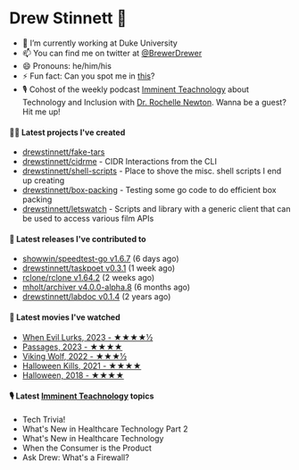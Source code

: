 
# Drew Stinnett 👋

- 🔭 I’m currently working at Duke University
- 📫 You can find me on twitter at [@BrewerDrewer](https://twitter.com/BrewerDrewer)
- 😄 Pronouns: he/him/his
- ⚡ Fun fact: Can you spot me in [this](https://www.youtube.com/watch?v=oL9WnB0qHBA)?
- 🎙 Cohost of the weekly podcast [Imminent Teachnology](https://podcast.imminentteachnology.com/) about Technology and Inclusion with [Dr. Rochelle Newton](https://www.linkedin.com/in/drrochellenewton/). Wanna be a guest? Hit me up!

#### 👨‍💻 Latest projects I've created
- [drewstinnett/fake-tars](https://github.com/drewstinnett/fake-tars)
- [drewstinnett/cidrme](https://github.com/drewstinnett/cidrme) - CIDR Interactions from the CLI
- [drewstinnett/shell-scripts](https://github.com/drewstinnett/shell-scripts) - Place to shove the misc. shell scripts I end up creating
- [drewstinnett/box-packing](https://github.com/drewstinnett/box-packing) - Testing some go code to do efficient box packing
- [drewstinnett/letswatch](https://github.com/drewstinnett/letswatch) - Scripts and library with a generic client that can be used to access various film APIs

#### 🚀 Latest releases I've contributed to
- [showwin/speedtest-go v1.6.7](https://github.com/showwin/speedtest-go/releases/tag/v1.6.7) (6 days ago)
- [drewstinnett/taskpoet v0.3.1](https://github.com/drewstinnett/taskpoet/releases/tag/v0.3.1) (1 week ago)
- [rclone/rclone v1.64.2](https://github.com/rclone/rclone/releases/tag/v1.64.2) (2 weeks ago)
- [mholt/archiver v4.0.0-alpha.8](https://github.com/mholt/archiver/releases/tag/v4.0.0-alpha.8) (6 months ago)
- [drewstinnett/labdoc v0.1.4](https://github.com/drewstinnett/labdoc/releases/tag/v0.1.4) (2 years ago)

#### 🍿 Latest movies I've watched
- [When Evil Lurks, 2023 - ★★★★½](https://letterboxd.com/mondodrew/film/when-evil-lurks/)
- [Passages, 2023 - ★★★★](https://letterboxd.com/mondodrew/film/passages-2023/)
- [Viking Wolf, 2022 - ★★★½](https://letterboxd.com/mondodrew/film/viking-wolf/)
- [Halloween Kills, 2021 - ★★★★](https://letterboxd.com/mondodrew/film/halloween-kills/2/)
- [Halloween, 2018 - ★★★★](https://letterboxd.com/mondodrew/film/halloween-2018/1/)

#### 🎙 Latest [Imminent Teachnology](https://podcast.imminentteachnology.com/) topics
- Tech Trivia!
- What&#39;s New in Healthcare Technology Part 2
- What&#39;s New in Healthcare Technology
- When the Consumer is the Product
- Ask Drew: What&#39;s a Firewall?
